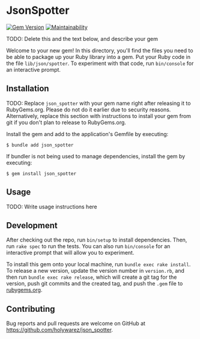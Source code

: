 # JsonSpotter

[![Gem Version](https://badge.fury.io/rb/json_spotter.svg)](https://badge.fury.io/rb/json_spotter)
[![Maintainability](https://api.codeclimate.com/v1/badges/0a5cef17dbc27869ee70/maintainability)](https://codeclimate.com/github/holywarez/json_spotter/maintainability)

TODO: Delete this and the text below, and describe your gem

Welcome to your new gem! In this directory, you'll find the files you need to be able to package up your Ruby library into a gem. Put your Ruby code in the file `lib/json/spotter`. To experiment with that code, run `bin/console` for an interactive prompt.

## Installation

TODO: Replace `json_spotter` with your gem name right after releasing it to RubyGems.org. Please do not do it earlier due to security reasons. Alternatively, replace this section with instructions to install your gem from git if you don't plan to release to RubyGems.org.

Install the gem and add to the application's Gemfile by executing:

    $ bundle add json_spotter

If bundler is not being used to manage dependencies, install the gem by executing:

    $ gem install json_spotter

## Usage

TODO: Write usage instructions here

## Development

After checking out the repo, run `bin/setup` to install dependencies. Then, run `rake spec` to run the tests. You can also run `bin/console` for an interactive prompt that will allow you to experiment.

To install this gem onto your local machine, run `bundle exec rake install`. To release a new version, update the version number in `version.rb`, and then run `bundle exec rake release`, which will create a git tag for the version, push git commits and the created tag, and push the `.gem` file to [rubygems.org](https://rubygems.org).

## Contributing

Bug reports and pull requests are welcome on GitHub at https://github.com/holywarez/json_spotter.
